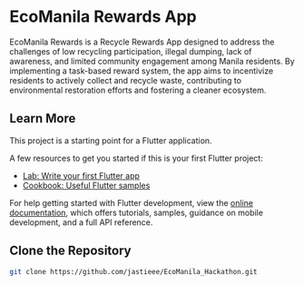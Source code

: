# EcoManila Rewards App
EcoManila Rewards is a Recycle Rewards App designed to address the challenges of low recycling participation, illegal dumping, lack of awareness, and limited community engagement among Manila residents. By implementing a task-based reward system, the app aims to incentivize residents to actively collect and recycle waste, contributing to environmental restoration efforts and fostering a cleaner ecosystem.

## Learn More

This project is a starting point for a Flutter application.

A few resources to get you started if this is your first Flutter project:

- [Lab: Write your first Flutter app](https://docs.flutter.dev/get-started/codelab)
- [Cookbook: Useful Flutter samples](https://docs.flutter.dev/cookbook)

For help getting started with Flutter development, view the
[online documentation](https://docs.flutter.dev/), which offers tutorials,
samples, guidance on mobile development, and a full API reference.

## Clone the Repository
```bash
git clone https://github.com/jastieee/EcoManila_Hackathon.git

